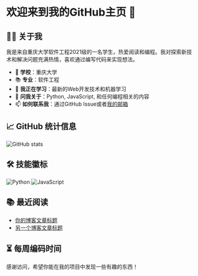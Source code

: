 # 欢迎来到我的GitHub主页 👋

## 👨‍💻 关于我

我是来自重庆大学软件工程2021级的一名学生，热爱阅读和编程。我对探索新技术和解决问题充满热情，喜欢通过编写代码来实现想法。

- 🏫 **学校**：重庆大学
- 📚 **专业**：软件工程
- 🌱 **我正在学习**：最新的Web开发技术和机器学习
- 💬 **问我关于**：Python, JavaScript, 和任何编程相关的内容
- 📫 **如何联系我**：通过GitHub Issue或者[我的邮箱](mailto:your-email@example.com)

## 📈 GitHub 统计信息

![GitHub stats](https://github-readme-stats.vercel.app/api?username=your-github-username&show_icons=true&theme=radical)

## 🛠 技能徽标

![Python](https://img.shields.io/badge/python-3.9-orange?style=for-the-badge&logo=python&logoColor=white)
![JavaScript](https://img.shields.io/badge/JavaScript-ES6-yellow?style=for-the-badge&logo=javascript&logoColor=white)

## 📚 最近阅读

<!-- BLOG-POST-LIST:START -->
- [你的博客文章标题](链接到你的博客文章)
- [另一个博客文章标题](链接到你的博客文章)
<!-- BLOG-POST-LIST:END -->

## ⏳ 每周编码时间

<!--START_SECTION:waka-->
<!--END_SECTION:waka-->

感谢访问，希望你能在我的项目中发现一些有趣的东西！
